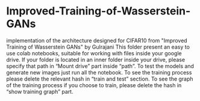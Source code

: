 # Improved-Training-of-Wasserstein-GANs
implementation of the architecture designed for CIFAR10 from "Improved Training of Wasserstein GANs" by Gulrajani
This folder present an easy to use colab notebooks, suitable for working with files inside your google drive.
If your folder is located in an inner folder inside your drive, please specify that path in “Mount drive” part inside “path”.
To test the models and generate new images just run all the notebook. 
To see the training process please delete the relevant hash in “train and test” section.
To see the graph of the training process if you choose to train, please delete the hash in “show training graph” part. 

